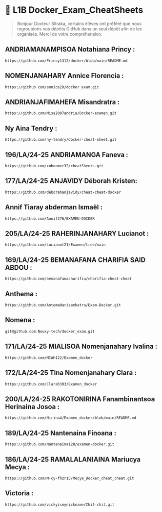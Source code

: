 # 🐳 L1B Docker_Exam_CheatSheets
> Bonjour Docteur Sitraka, certains élèves ont préféré que nous regroupions nos dépôts GitHub dans un seul dépôt afin de les organisés.
> Merci de votre compréhension. 

## ANDRIAMANAMPISOA Notahiana Princy :
```
https://github.com/Princy1312/docker/blob/main/README.md
```
## NOMENJANAHARY Annice Florencia :
```
https://github.com/annice20/docker_exam.git
```
## ANDRIANJAFIMAHEFA Misandratra :

```
https://github.com/Misa2007andria/Docker-examen.git
```
## Ny Aina Tendry :
```
https://github.com/ny-tendry/docker-cheat-sheet.git
```
## 196/LA/24-25 ANDRIAMANGA Faneva :
```
https://github.com/xoboomer32/cheatSheets.git
```
## 177/LA/24-25 ANJAVIDY Déborah Kristen:
```
https://github.com/deborahanjavidy/cheat-cheat-docker
```
## Annif Tiaray abderman Ismaël :
```
https://github.com/Annif276/EXAMEN-DOCKER
```
## 205/LA/24-25 RAHERINJANAHARY Lucianot :
```
https://github.com/Lucianot21/Examen/tree/main
```
## 169/LA/24-25 BEMANAFANA CHARIFIA SAID ABDOU :
```
https://github.com/bemanafanacharifia/charifia-cheat-cheat
```
## Anthema :
```
https://github.com/AntemaHarisambatra/Exam-Docker.git
```
## Nomena :
```
git@github.com:Nouxy-tech/docker_exam.git
```
## 171/LA/24-25 MIALISOA Nomenjanahary Ivalina :
```
https://github.com/MIAH122/Examen_docker
```
## 172/LA/24-25 Tina Nomenjanahary Clara :
```
https://github.com/Clarah303/Examen_docker
```
## 200/LA/24-25 RAKOTONIRINA Fanambinantsoa Herinaina Josoa :
```
https://github.com/Nirina4/Examen_docker/blob/main/README.md
```
## 189/LA/24-25 Nantenaina Finoana :
```
https://github.com/Nantenaina128/examen-docker.git
```
## 186/LA/24-25 RAMALALANIAINA Mariucya Mecya :
```
https://github.com/M-cy-fhzr15/Mecya_Docker_cheat_cheat.git
```
## Victoria :
```
https://github.com/vickyismynickname/Chit-chit.git
```
